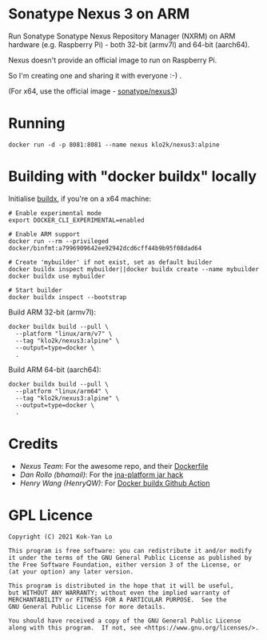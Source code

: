 # Sonatype Nexus 3 on ARM

Run Sonatype Sonatype Nexus Repository Manager (NXRM) on ARM hardware (e.g. Raspberry Pi) - both 32-bit (armv7l) and 64-bit (aarch64).

Nexus doesn't provide an official image to run on Raspberry Pi.

So I'm creating one and sharing it with everyone :-) .

(For x64, use the official image - [sonatype/nexus3](https://hub.docker.com/r/sonatype/nexus3/))




# Running
```
docker run -d -p 8081:8081 --name nexus klo2k/nexus3:alpine
```




# Building with "docker buildx" locally
Initialise [buildx](https://docs.docker.com/buildx/working-with-buildx/), if you're on a x64 machine:
```
# Enable experimental mode
export DOCKER_CLI_EXPERIMENTAL=enabled

# Enable ARM support
docker run --rm --privileged docker/binfmt:a7996909642ee92942dcd6cff44b9b95f08dad64

# Create 'mybuilder' if not exist, set as default builder
docker buildx inspect mybuilder||docker buildx create --name mybuilder
docker buildx use mybuilder

# Start builder
docker buildx inspect --bootstrap
```

Build ARM 32-bit (armv7l):
```
docker buildx build --pull \
  --platform "linux/arm/v7" \
  --tag "klo2k/nexus3:alpine" \
  --output=type=docker \
  .
```

Build ARM 64-bit (aarch64):
```
docker buildx build --pull \
  --platform "linux/arm64" \
  --tag "klo2k/nexus3:alpine" \
  --output=type=docker \
  .
```




# Credits
- *Nexus Team*: For the awesome repo, and their [Dockerfile](https://github.com/sonatype/docker-nexus3/blob/master/Dockerfile)
- *Dan Rollo (bhamail)*: For the [jna-platform jar hack](https://bhamail.github.io/pinexus/nexussetup.html)
- *Henry Wang (HenryQW)*: For [Docker buildx Github Action](https://www.henry.wang/2019/12/05/arm-dockerhub.html)




# GPL Licence

```
Copyright (C) 2021 Kok-Yan Lo

This program is free software: you can redistribute it and/or modify
it under the terms of the GNU General Public License as published by
the Free Software Foundation, either version 3 of the License, or
(at your option) any later version.

This program is distributed in the hope that it will be useful,
but WITHOUT ANY WARRANTY; without even the implied warranty of
MERCHANTABILITY or FITNESS FOR A PARTICULAR PURPOSE.  See the
GNU General Public License for more details.

You should have received a copy of the GNU General Public License
along with this program.  If not, see <https://www.gnu.org/licenses/>.
```

